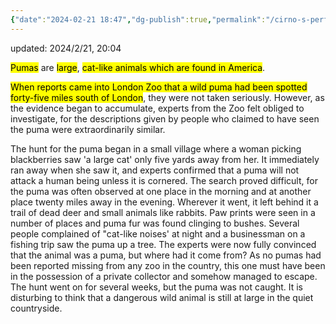```yaml
---
{"date":"2024-02-21 18:47","dg-publish":true,"permalink":"/cirno-s-perfect-classroom/english/nec-3-1/","dgPassFrontmatter":true}
---
```


updated: 2024/2/21, 20:04

<mark class="hltr-pink">Pumas</mark> are <mark class="hltr-pink">large</mark>, <mark class="hltr-yellow">cat-like animals which are found in America</mark>.

<mark class="hltr-green">When reports came into London Zoo that a wild puma had been spotted forty-five miles south of London</mark>, they were not taken seriously. However, as the evidence began to accumulate, experts from the Zoo felt obliged to investigate, for the descriptions given by people who claimed to have seen the puma were extraordinarily similar.

The hunt for the puma began in a small village where a woman picking blackberries saw 'a large cat' only five yards away from her. It immediately ran away when she saw it, and experts confirmed that a puma will not attack a human being unless it is cornered. The search proved difficult, for the puma was often observed at one place in the morning and at another place twenty miles away in the evening. Wherever it went, it left behind it a trail of dead deer and small animals like rabbits. Paw prints were seen in a number of places and puma fur was found clinging to bushes. Several people complained of "cat-like noises' at night and a businessman on a fishing trip saw the puma up a tree. The experts were now fully convinced that the animal was a puma, but where had it come from? As no pumas had been reported missing from any zoo in the country, this one must have been in the possession of a private collector and somehow managed to escape. The hunt went on for several weeks, but the puma was not caught. It is disturbing to think that a dangerous wild animal is still at large in the quiet countryside.